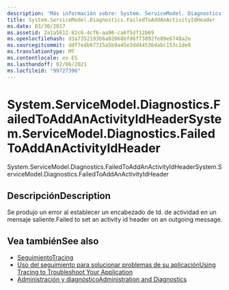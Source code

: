 ```yaml
---
description: 'Más información sobre: System. ServiceModel. Diagnostics. FailedToAddAnActivityIdHeader'
title: System.ServiceModel.Diagnostics.FailedToAddAnActivityIdHeader
ms.date: 03/30/2017
ms.assetid: 2a1a5612-82c6-4cf6-aa96-ca6f5df12b69
ms.openlocfilehash: d3a7352193b6a02068bfd6f73892fe89e6748a2e
ms.sourcegitcommit: ddf7edb67715a5b9a45e3dd44536dabc153c1de0
ms.translationtype: MT
ms.contentlocale: es-ES
ms.lasthandoff: 02/06/2021
ms.locfileid: "99727396"
---
```

# <a name="systemservicemodeldiagnosticsfailedtoaddanactivityidheader"></a><span data-ttu-id="7b1c3-103">System.ServiceModel.Diagnostics.FailedToAddAnActivityIdHeader</span><span class="sxs-lookup"><span data-stu-id="7b1c3-103">System.ServiceModel.Diagnostics.FailedToAddAnActivityIdHeader</span></span>

<span data-ttu-id="7b1c3-104">System.ServiceModel.Diagnostics.FailedToAddAnActivityIdHeader</span><span class="sxs-lookup"><span data-stu-id="7b1c3-104">System.ServiceModel.Diagnostics.FailedToAddAnActivityIdHeader</span></span>  
  
## <a name="description"></a><span data-ttu-id="7b1c3-105">Descripción</span><span class="sxs-lookup"><span data-stu-id="7b1c3-105">Description</span></span>  

 <span data-ttu-id="7b1c3-106">Se produjo un error al establecer un encabezado de Id. de actividad en un mensaje saliente.</span><span class="sxs-lookup"><span data-stu-id="7b1c3-106">Failed to set an activity id header on an outgoing message.</span></span>  
  
## <a name="see-also"></a><span data-ttu-id="7b1c3-107">Vea también</span><span class="sxs-lookup"><span data-stu-id="7b1c3-107">See also</span></span>

- [<span data-ttu-id="7b1c3-108">Seguimiento</span><span class="sxs-lookup"><span data-stu-id="7b1c3-108">Tracing</span></span>](index.md)
- [<span data-ttu-id="7b1c3-109">Uso del seguimiento para solucionar problemas de su aplicación</span><span class="sxs-lookup"><span data-stu-id="7b1c3-109">Using Tracing to Troubleshoot Your Application</span></span>](using-tracing-to-troubleshoot-your-application.md)
- [<span data-ttu-id="7b1c3-110">Administración y diagnóstico</span><span class="sxs-lookup"><span data-stu-id="7b1c3-110">Administration and Diagnostics</span></span>](../index.md)
